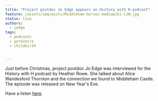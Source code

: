 ```yaml
---
title: "Project postdoc Jo Edge appears on History with H podcast"
feature: /assets/img/posts/Middleham-horses-mediawiki-CJW.jpg
status: live
authors:
  - jedge
tags:
  - podcasts
  - yorkshire
  - childbirth


---
```

Just before Christmas, project postdoc Jo Edge was interviewed for the History with H podcast by Heather Rowe. She talked about Alice Wandesford Thornton and the connection we found to Middleham Castle. The episode was released on New Year's Eve.

Have a listen [here](https://podcasters.spotify.com/pod/show/heatherrowe3/episodes/S1-E8---Lets-talk-about----Middleham-Castle-e2der15?fbclid=IwAR2yfeeWlqIWceD0WYSczQh1_XHBDKkaqQvyGQJU9f1yd_nv-yb1XQJh5ok).